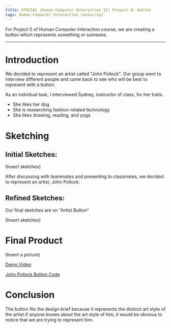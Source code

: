 ```yaml
---
title: CPSC581 (Human Computer Interaction II) Project 0, Button
tags: Human-Computer-Interaction Javascript
---
```

For Project 0 of Human Computer Interaction course, we are creating a button which represents something or someone.
<!--more-->

---

# Introduction
We decided to represent an artist called "John Pollock". Our group went to interview different people and came back to see who will be best to represent with a button.

As an indvidual task, I interviewed Sydney, instructor of class, for her traits.
- She likes her dog
- She is researching fashion-related technology
- She likes drawing, reading, and yoga

# Sketching
## Initial Sketches:

(Insert sketches)

After discussing with teammates and presenting to classmates, we decided to represent an artist, John Pollock. 

## Refined Sketches:

Our final sketches are on "Artist Button"

(Insert sketches)


# Final Product

(Insert a picture)

[Demo Video](https://youtu.be/TeNsiDFyrBE)

[John Pollock Button Code](https://codepen.io/mkurapov/pen/RvVJvV)

# Conclusion

The button fits the design brief because it represents the distinct art style of the artist.If anyone knows about the art style of him, it would be obvious to notice that we are trying to represent him.